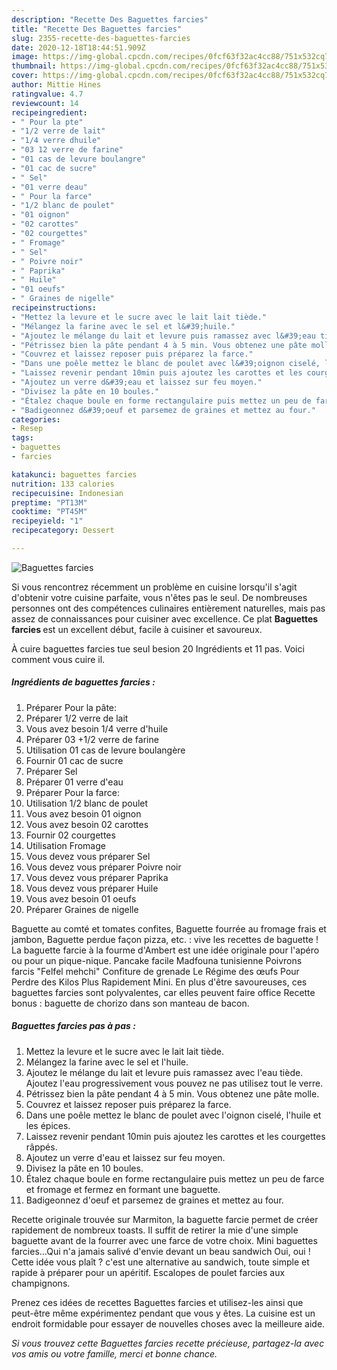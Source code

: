 ```yaml
---
description: "Recette Des Baguettes farcies"
title: "Recette Des Baguettes farcies"
slug: 2355-recette-des-baguettes-farcies
date: 2020-12-18T18:44:51.909Z
image: https://img-global.cpcdn.com/recipes/0fcf63f32ac4cc88/751x532cq70/baguettes-farcies-photo-principale-de-la-recette.jpg
thumbnail: https://img-global.cpcdn.com/recipes/0fcf63f32ac4cc88/751x532cq70/baguettes-farcies-photo-principale-de-la-recette.jpg
cover: https://img-global.cpcdn.com/recipes/0fcf63f32ac4cc88/751x532cq70/baguettes-farcies-photo-principale-de-la-recette.jpg
author: Mittie Hines
ratingvalue: 4.7
reviewcount: 14
recipeingredient:
- " Pour la pte"
- "1/2 verre de lait"
- "1/4 verre dhuile"
- "03 12 verre de farine"
- "01 cas de levure boulangre"
- "01 cac de sucre"
- " Sel"
- "01 verre deau"
- " Pour la farce"
- "1/2 blanc de poulet"
- "01 oignon"
- "02 carottes"
- "02 courgettes"
- " Fromage"
- " Sel"
- " Poivre noir"
- " Paprika"
- " Huile"
- "01 oeufs"
- " Graines de nigelle"
recipeinstructions:
- "Mettez la levure et le sucre avec le lait lait tiède."
- "Mélangez la farine avec le sel et l&#39;huile."
- "Ajoutez le mélange du lait et levure puis ramassez avec l&#39;eau tiède. Ajoutez l&#39;eau progressivement vous pouvez ne pas utilisez tout le verre."
- "Pétrissez bien la pâte pendant 4 à 5 min. Vous obtenez une pâte molle."
- "Couvrez et laissez reposer puis préparez la farce."
- "Dans une poêle mettez le blanc de poulet avec l&#39;oignon ciselé, l&#39;huile et les épices."
- "Laissez revenir pendant 10min puis ajoutez les carottes et les courgettes râppés."
- "Ajoutez un verre d&#39;eau et laissez sur feu moyen."
- "Divisez la pâte en 10 boules."
- "Étalez chaque boule en forme rectangulaire puis mettez un peu de farce et fromage et fermez en formant une baguette."
- "Badigeonnez d&#39;oeuf et parsemez de graines et mettez au four."
categories:
- Resep
tags:
- baguettes
- farcies

katakunci: baguettes farcies 
nutrition: 133 calories
recipecuisine: Indonesian
preptime: "PT13M"
cooktime: "PT45M"
recipeyield: "1"
recipecategory: Dessert

---
```



![Baguettes farcies](https://img-global.cpcdn.com/recipes/0fcf63f32ac4cc88/751x532cq70/baguettes-farcies-photo-principale-de-la-recette.jpg)

Si vous rencontrez récemment un problème en cuisine lorsqu'il s'agit d'obtenir votre cuisine parfaite, vous n'êtes pas le seul. De nombreuses personnes ont des compétences culinaires entièrement naturelles, mais pas assez de connaissances pour cuisiner avec excellence. Ce plat <strong> Baguettes farcies </strong> est un excellent début, facile à cuisiner et savoureux.

<!--inarticleads1-->

À cuire baguettes farcies tue seul besion 20 Ingrédients et 11 pas. Voici comment vous cuire il.

##### Ingrédients de baguettes farcies :

1. Préparer  Pour la pâte:
1. Préparer 1/2 verre de lait
1. Vous avez besoin 1/4 verre d&#39;huile
1. Préparer 03 +1/2 verre de farine
1. Utilisation 01 cas de levure boulangère
1. Fournir 01 cac de sucre
1. Préparer  Sel
1. Préparer 01 verre d&#39;eau
1. Préparer  Pour la farce:
1. Utilisation 1/2 blanc de poulet
1. Vous avez besoin 01 oignon
1. Vous avez besoin 02 carottes
1. Fournir 02 courgettes
1. Utilisation  Fromage
1. Vous devez vous préparer  Sel
1. Vous devez vous préparer  Poivre noir
1. Vous devez vous préparer  Paprika
1. Vous devez vous préparer  Huile
1. Vous avez besoin 01 oeufs
1. Préparer  Graines de nigelle


Baguette au comté et tomates confites, Baguette fourrée au fromage frais et jambon, Baguette perdue façon pizza, etc. : vive les recettes de baguette ! La baguette farcie à la fourme d&#39;Ambert est une idée originale pour l&#39;apéro ou pour un pique-nique. Pancake facile Madfouna tunisienne Poivrons farcis &#34;Felfel mehchi&#34; Confiture de grenade Le Régime des œufs Pour Perdre des Kilos Plus Rapidement Mini. En plus d&#39;être savoureuses, ces baguettes farcies sont polyvalentes, car elles peuvent faire office Recette bonus : baguette de chorizo dans son manteau de bacon. 

<!--inarticleads2-->

##### Baguettes farcies pas à pas :

1. Mettez la levure et le sucre avec le lait lait tiède.
1. Mélangez la farine avec le sel et l&#39;huile.
1. Ajoutez le mélange du lait et levure puis ramassez avec l&#39;eau tiède. Ajoutez l&#39;eau progressivement vous pouvez ne pas utilisez tout le verre.
1. Pétrissez bien la pâte pendant 4 à 5 min. Vous obtenez une pâte molle.
1. Couvrez et laissez reposer puis préparez la farce.
1. Dans une poêle mettez le blanc de poulet avec l&#39;oignon ciselé, l&#39;huile et les épices.
1. Laissez revenir pendant 10min puis ajoutez les carottes et les courgettes râppés.
1. Ajoutez un verre d&#39;eau et laissez sur feu moyen.
1. Divisez la pâte en 10 boules.
1. Étalez chaque boule en forme rectangulaire puis mettez un peu de farce et fromage et fermez en formant une baguette.
1. Badigeonnez d&#39;oeuf et parsemez de graines et mettez au four.


Recette originale trouvée sur Marmiton, la baguette farcie permet de créer rapidement de nombreux toasts. Il suffit de retirer la mie d&#39;une simple baguette avant de la fourrer avec une farce de votre choix. Mini baguettes farcies…Qui n&#39;a jamais salivé d&#39;envie devant un beau sandwich Oui, oui ! Cette idée vous plaît ? c&#39;est une alternative au sandwich, toute simple et rapide à préparer pour un apéritif. Escalopes de poulet farcies aux champignons. 

<!--inarticleads1-->

<p>
Prenez ces idées de recettes Baguettes farcies et utilisez-les ainsi que peut-être même expérimentez pendant que vous y êtes. La cuisine est un endroit formidable pour essayer de nouvelles choses avec la meilleure aide.
</p>

<p>
<i>Si vous trouvez cette Baguettes farcies recette précieuse, partagez-la avec vos amis ou votre famille, merci et bonne chance.</i>
</p>
